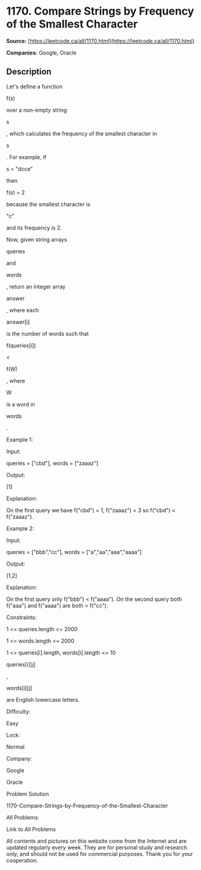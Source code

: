 # 1170. Compare Strings by Frequency of the Smallest Character

**Source:** [https://leetcode.ca/all/1170.html](https://leetcode.ca/all/1170.html)

**Companies:** Google, Oracle

## Description

Let's define a function

f(s)

over a non-empty string

s

, which
        calculates the frequency of the smallest character in

s

. For example, if

s = "dcce"

then

f(s) = 2

because the smallest character
        is

"c"

and its frequency is 2.

Now, given string arrays

queries

and

words

, return an integer
        array

answer

, where each

answer[i]

is the number of words
        such that

f(queries[i])

<

f(W)

, where

W

is
        a word in

words

.

Example 1:

Input:

queries = ["cbd"], words = ["zaaaz"]

Output:

[1]

Explanation:

On the first query we have f("cbd") = 1, f("zaaaz") = 3 so f("cbd") < f("zaaaz").

Example 2:

Input:

queries = ["bbb","cc"], words = ["a","aa","aaa","aaaa"]

Output:

[1,2]

Explanation:

On the first query only f("bbb") < f("aaaa"). On the second query both f("aaa") and f("aaaa") are both > f("cc").

Constraints:

1 <= queries.length <= 2000

1 <= words.length <= 2000

1 <= queries[i].length, words[i].length <= 10

queries[i][j]

,

words[i][j]

are English lowercase letters.

Difficulty:

Easy

Lock:

Normal

Company:

Google

Oracle

Problem Solution

1170-Compare-Strings-by-Frequency-of-the-Smallest-Character

All Problems:

Link to All Problems

All contents and pictures on this website come from the Internet and are updated regularly every week. They are for personal study and research only, and should not be used for commercial purposes. Thank you for your cooperation.

